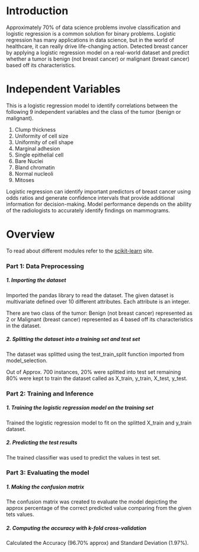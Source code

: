 # Introduction
Approximately 70% of data science problems involve classification and logistic regression is a common solution for binary problems. Logistic regression has many applications in data science, but in the world of healthcare, it can really drive life-changing action.
Detected breast cancer by applying a logistic regression model on a real-world dataset and predict whether a tumor is benign (not breast cancer) or malignant (breast cancer) based off its characteristics.

# Independent Variables
This is a logistic regression model to identify correlations between the following 9 independent variables and the class of the tumor (benign or malignant).
1. Clump thickness
2. Uniformity of cell size
3. Uniformity of cell shape
4. Marginal adhesion
5. Single epithelial cell
6. Bare Nuclei
7. Bland chromatin
8. Normal nucleoli
8. Mitoses

Logistic regression can identify important predictors of breast cancer using odds ratios and generate confidence intervals that provide additional information for decision-making. Model performance depends on the ability of the radiologists to accurately identify findings on mammograms.

# Overview

To read about different modules refer to the [scikit-learn](https://scikit-learn.org/stable/index.html) site.
### Part 1: Data Preprocessing
##### 1. Importing the dataset
Imported the pandas library to read the dataset. The given dataset is multivariate defined over 10 different attributes. Each attribute is an integer.

There are two class of the tumor: Benign (not breast cancer) represented as 2 or Malignant (breast cancer) represented as 4 based off its characteristics in the dataset.

##### 2. Splitting the dataset into a training set and test set
The dataset was splitted using the test_train_split function imported from model_selection.

Out of Approx. 700 instances, 20% were splitted into test set remaining 80% were kept to train the dataset called as X_train, y_train, X_test, y_test.
    
### Part 2: Training and Inference
##### 1. Training the logistic regression model on the training set
Trained the logistic regression model to fit on the splitted X_train and y_train dataset.

##### 2. Predicting the test results
The trained classifier was used to predict the values in test set.

### Part 3: Evaluating the model
##### 1. Making the confusion matrix
The confusion matrix was created to evaluate the model depicting the approx percentage of the correct predicted value comparing from the given tets values. 

##### 2. Computing the accuracy with k-fold cross-validation
Calculated the Accuracy (96.70% approx) and Standard Deviation (1.97%).
